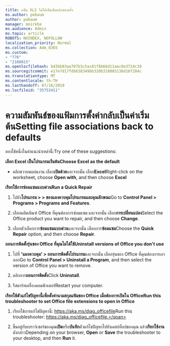 ```yaml
---
title: แฟ้ม XLS ไม่ได้เปิดเมื่อคลิกสองครั้ง
ms.author: pebaum
author: pebaum
manager: mnirkhe
ms.audience: Admin
ms.topic: article
ROBOTS: NOINDEX, NOFOLLOW
localization_priority: Normal
ms.collection: Adm_O365
ms.custom:
- "776"
- "2100015"
ms.openlocfilehash: bd3bb83ae707b3c5ac81f8b66d11aec0e3724c39
ms.sourcegitcommit: e17e7d17fdb638349bb320b318085138d18f284c
ms.translationtype: MT
ms.contentlocale: th-TH
ms.lasthandoff: 07/16/2019
ms.locfileid: "35753411"
---
```

# <a name="setting-file-associations-back-to-defaults"></a><span data-ttu-id="ba3b1-102">ความสัมพันธ์ของแฟ้มการตั้งค่ากลับเป็นค่าเริ่มต้น</span><span class="sxs-lookup"><span data-stu-id="ba3b1-102">Setting file associations back to defaults</span></span>

<span data-ttu-id="ba3b1-103">ลองใช้หนึ่งในคำแนะนำเหล่านี้:</span><span class="sxs-lookup"><span data-stu-id="ba3b1-103">Try one of these suggestions:</span></span>

<span data-ttu-id="ba3b1-104">**เลือก Excel เป็นโปรแกรมเริ่มต้น**</span><span class="sxs-lookup"><span data-stu-id="ba3b1-104">**Choose Excel as the default**</span></span>

* <span data-ttu-id="ba3b1-105">คลิกขวาบนแผ่นงาน เลือก**เปิดด้วย**และจากนั้น เลือก**Excel**</span><span class="sxs-lookup"><span data-stu-id="ba3b1-105">Right-click on the worksheet, choose **Open with**, and then choose **Excel**</span></span>

<span data-ttu-id="ba3b1-106">**เรียกใช้การซ่อมแซมแบบด่วน**</span><span class="sxs-lookup"><span data-stu-id="ba3b1-106">**Run a Quick Repair**</span></span>

1. <span data-ttu-id="ba3b1-107">ไปยัง**โปรแกรม > > ของแผงควบคุมโปรแกรมและคุณลักษณะ**</span><span class="sxs-lookup"><span data-stu-id="ba3b1-107">Go to **Control Panel > Programs > Programs and Features**.</span></span>

2. <span data-ttu-id="ba3b1-108">เลือกผลิตภัณฑ์ Office ที่คุณต้องการซ่อมแซม และจากนั้น เลือก**การเปลี่ยนแปลง**</span><span class="sxs-lookup"><span data-stu-id="ba3b1-108">Select the Office product you want to repair, and then choose **Change**.</span></span>

3. <span data-ttu-id="ba3b1-109">เลือกตัวเลือกการ**ซ่อมแซมแบบด่วน**และจากนั้น เลือกการ**ซ่อมแซม**</span><span class="sxs-lookup"><span data-stu-id="ba3b1-109">Choose the **Quick Repair** option, and then choose **Repair**.</span></span>

<span data-ttu-id="ba3b1-110">**ถอนการติดตั้งรุ่นของ Office ที่คุณไม่ได้ใช้**</span><span class="sxs-lookup"><span data-stu-id="ba3b1-110">**Uninstall versions of Office you don't use**</span></span>

1. <span data-ttu-id="ba3b1-111">ไปที่ **'แผงควบคุม' > ถอนการติดตั้งโปรแกรม**และจากนั้น เลือกรุ่นของ Office ที่คุณต้องการเอาออก</span><span class="sxs-lookup"><span data-stu-id="ba3b1-111">Go to **Control Panel > Uninstall a Program**, and then select the version of Office you want to remove.</span></span>

2. <span data-ttu-id="ba3b1-112">คลิกการ**ถอนการติดตั้ง**</span><span class="sxs-lookup"><span data-stu-id="ba3b1-112">Click **Uninstall**.</span></span>

3. <span data-ttu-id="ba3b1-113">รีสตาร์ทเครื่องคอมพิวเตอร์</span><span class="sxs-lookup"><span data-stu-id="ba3b1-113">Restart your computer.</span></span>

<span data-ttu-id="ba3b1-114">**เรียกใช้ตัวแก้ไขปัญหานี้เพื่อตั้งค่านามสกุลแฟ้มของ Office เมื่อต้องการเปิดใน Office**</span><span class="sxs-lookup"><span data-stu-id="ba3b1-114">**Run this troubleshooter to set Office file extensions to open in Office**</span></span>

1. <span data-ttu-id="ba3b1-115">เรียกใช้การแก้ไขปัญหานี้: https://aka.ms/diag_officefile</span><span class="sxs-lookup"><span data-stu-id="ba3b1-115">Run this troubleshooter: https://aka.ms/diag_officefile.</span></span>

2. <span data-ttu-id="ba3b1-116">ขึ้นอยู่กับเบราว์เซอร์ของคุณ**เปิด**หรือ**บันทึก**ตัวแก้ไขปัญหาไปยังเดสก์ท็อปของคุณ แล้ว**เรียกใช้งาน**ดังกล่าว</span><span class="sxs-lookup"><span data-stu-id="ba3b1-116">Depending on your browser, **Open** or **Save** the troubleshooter to your desktop, and then **Run** it.</span></span>
